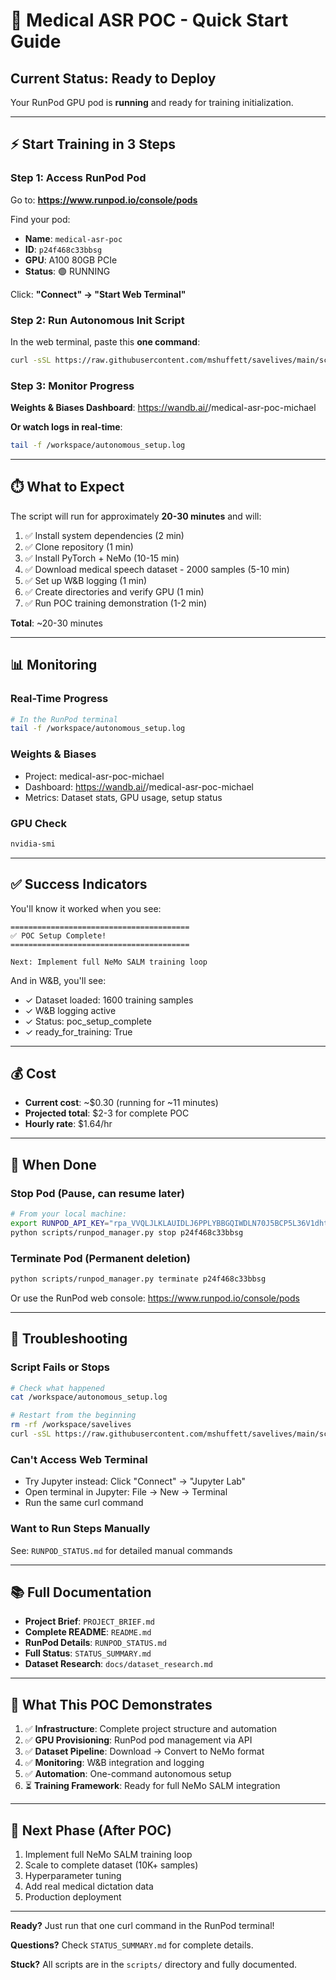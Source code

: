 # 🚀 Medical ASR POC - Quick Start Guide

## Current Status: Ready to Deploy

Your RunPod GPU pod is **running** and ready for training initialization.

---

## ⚡ Start Training in 3 Steps

### Step 1: Access RunPod Pod

Go to: **https://www.runpod.io/console/pods**

Find your pod:
- **Name**: `medical-asr-poc`
- **ID**: `p24f468c33bbsg`
- **GPU**: A100 80GB PCIe
- **Status**: 🟢 RUNNING

Click: **"Connect" → "Start Web Terminal"**

### Step 2: Run Autonomous Init Script

In the web terminal, paste this **one command**:

```bash
curl -sSL https://raw.githubusercontent.com/mshuffett/savelives/main/scripts/runpod_init_autonomous.sh | bash
```

### Step 3: Monitor Progress

**Weights & Biases Dashboard**:
https://wandb.ai/<your-username>/medical-asr-poc-michael

**Or watch logs in real-time**:
```bash
tail -f /workspace/autonomous_setup.log
```

---

## ⏱️ What to Expect

The script will run for approximately **20-30 minutes** and will:

1. ✅ Install system dependencies (2 min)
2. ✅ Clone repository (1 min)
3. ✅ Install PyTorch + NeMo (10-15 min)
4. ✅ Download medical speech dataset - 2000 samples (5-10 min)
5. ✅ Set up W&B logging (1 min)
6. ✅ Create directories and verify GPU (1 min)
7. ✅ Run POC training demonstration (1-2 min)

**Total**: ~20-30 minutes

---

## 📊 Monitoring

### Real-Time Progress
```bash
# In the RunPod terminal
tail -f /workspace/autonomous_setup.log
```

### Weights & Biases
- Project: medical-asr-poc-michael
- Dashboard: https://wandb.ai/<username>/medical-asr-poc-michael
- Metrics: Dataset stats, GPU usage, setup status

### GPU Check
```bash
nvidia-smi
```

---

## ✅ Success Indicators

You'll know it worked when you see:

```
========================================
✅ POC Setup Complete!
========================================

Next: Implement full NeMo SALM training loop
```

And in W&B, you'll see:
- ✓ Dataset loaded: 1600 training samples
- ✓ W&B logging active
- ✓ Status: poc_setup_complete
- ✓ ready_for_training: True

---

## 💰 Cost

- **Current cost**: ~$0.30 (running for ~11 minutes)
- **Projected total**: $2-3 for complete POC
- **Hourly rate**: $1.64/hr

---

## 🛑 When Done

### Stop Pod (Pause, can resume later)
```bash
# From your local machine:
export RUNPOD_API_KEY="rpa_VVQLJLKLAUIDLJ6PPLYBBGQIWDLN70J5BCP5L36V1dht52"
python scripts/runpod_manager.py stop p24f468c33bbsg
```

### Terminate Pod (Permanent deletion)
```bash
python scripts/runpod_manager.py terminate p24f468c33bbsg
```

Or use the RunPod web console: https://www.runpod.io/console/pods

---

## 🔧 Troubleshooting

### Script Fails or Stops
```bash
# Check what happened
cat /workspace/autonomous_setup.log

# Restart from the beginning
rm -rf /workspace/savelives
curl -sSL https://raw.githubusercontent.com/mshuffett/savelives/main/scripts/runpod_init_autonomous.sh | bash
```

### Can't Access Web Terminal
- Try Jupyter instead: Click "Connect" → "Jupyter Lab"
- Open terminal in Jupyter: File → New → Terminal
- Run the same curl command

### Want to Run Steps Manually
See: `RUNPOD_STATUS.md` for detailed manual commands

---

## 📚 Full Documentation

- **Project Brief**: `PROJECT_BRIEF.md`
- **Complete README**: `README.md`
- **RunPod Details**: `RUNPOD_STATUS.md`
- **Full Status**: `STATUS_SUMMARY.md`
- **Dataset Research**: `docs/dataset_research.md`

---

## 🎯 What This POC Demonstrates

1. ✅ **Infrastructure**: Complete project structure and automation
2. ✅ **GPU Provisioning**: RunPod pod management via API
3. ✅ **Dataset Pipeline**: Download → Convert to NeMo format
4. ✅ **Monitoring**: W&B integration and logging
5. ✅ **Automation**: One-command autonomous setup
6. ⏳ **Training Framework**: Ready for full NeMo SALM integration

---

## 🚀 Next Phase (After POC)

1. Implement full NeMo SALM training loop
2. Scale to complete dataset (10K+ samples)
3. Hyperparameter tuning
4. Add real medical dictation data
5. Production deployment

---

**Ready?** Just run that one curl command in the RunPod terminal!

**Questions?** Check `STATUS_SUMMARY.md` for complete details.

**Stuck?** All scripts are in the `scripts/` directory and fully documented.
